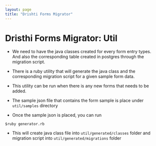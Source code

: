 ```yaml
---
layout: page
title: "Drishti Forms Migrator"
---
```


# Dristhi Forms Migrator: Util

* We need to have the java classes created for every form entry types. And also the corresponding
  table created in postgres through the migration script. 
  
* There is a ruby utility that will generate the java class and the corresponding migration script for a given sample form data.

* This utility can be run when there is any new forms that needs to be added.

* The sample json file that contains the form sample is place under `util/samples` directory

* Once the sample json is placed, you can run

`$ruby generator.rb`

* This will create java class file into `util/generated/classes` folder and migration script into `util/generated/migrations` folder